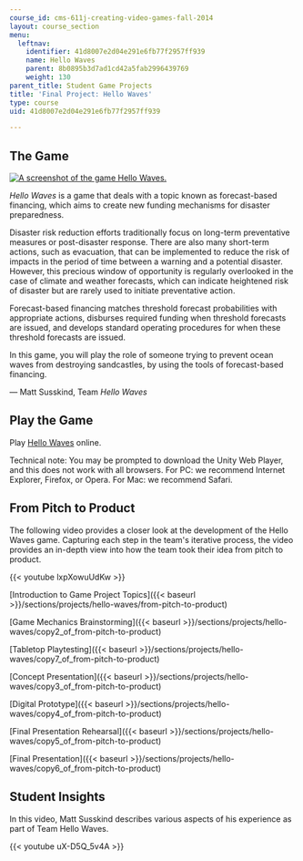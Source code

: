 ```yaml
---
course_id: cms-611j-creating-video-games-fall-2014
layout: course_section
menu:
  leftnav:
    identifier: 41d8007e2d04e291e6fb77f2957ff939
    name: Hello Waves
    parent: 8b0895b3d7ad1cd42a5fab2996439769
    weight: 130
parent_title: Student Game Projects
title: 'Final Project: Hello Waves'
type: course
uid: 41d8007e2d04e291e6fb77f2957ff939

---
```


The Game
--------

[![A screenshot of the game Hello Waves.](/coursemedia/cms-611j-creating-video-games-fall-2014/158cb54d4554f210bd4f0e9076758900_hellowaves.png)](https://ocw.mit.edu/ans7870/CMS/CMS.611/f14/games/hello-waves/game/index.html)

_Hello Waves_ is a game that deals with a topic known as forecast-based financing, which aims to create new funding mechanisms for disaster preparedness.

Disaster risk reduction efforts traditionally focus on long-term preventative measures or post-disaster response. There are also many short-term actions, such as evacuation, that can be implemented to reduce the risk of impacts in the period of time between a warning and a potential disaster. However, this precious window of opportunity is regularly overlooked in the case of climate and weather forecasts, which can indicate heightened risk of disaster but are rarely used to initiate preventative action.

Forecast-based financing matches threshold forecast probabilities with appropriate actions, disburses required funding when threshold forecasts are issued, and develops standard operating procedures for when these threshold forecasts are issued.

In this game, you will play the role of someone trying to prevent ocean waves from destroying sandcastles, by using the tools of forecast-based financing.

— Matt Susskind, Team _Hello Waves_

Play the Game
-------------

Play [Hello Waves](https://ocw.mit.edu/ans7870/CMS/CMS.611/f14/games/hello-waves/game/index.html) online.

Technical note: You may be prompted to download the Unity Web Player, and this does not work with all browsers. For PC: we recommend Internet Explorer, Firefox, or Opera. For Mac: we recommend Safari. 

From Pitch to Product
---------------------

The following video provides a closer look at the development of the Hello Waves game. Capturing each step in the team's iterative process, the video provides an in-depth view into how the team took their idea from pitch to product.

{{< youtube lxpXowuUdKw >}}

[Introduction to Game Project Topics]({{< baseurl >}}/sections/projects/hello-waves/from-pitch-to-product)

[Game Mechanics Brainstorming]({{< baseurl >}}/sections/projects/hello-waves/copy2_of_from-pitch-to-product)

[Tabletop Playtesting]({{< baseurl >}}/sections/projects/hello-waves/copy7_of_from-pitch-to-product)

[Concept Presentation]({{< baseurl >}}/sections/projects/hello-waves/copy3_of_from-pitch-to-product)

[Digital Prototype]({{< baseurl >}}/sections/projects/hello-waves/copy4_of_from-pitch-to-product)

[Final Presentation Rehearsal]({{< baseurl >}}/sections/projects/hello-waves/copy5_of_from-pitch-to-product)

[Final Presentation]({{< baseurl >}}/sections/projects/hello-waves/copy6_of_from-pitch-to-product)

Student Insights
----------------

In this video, Matt Susskind describes various aspects of his experience as part of Team Hello Waves.

{{< youtube uX-D5Q_5v4A >}}